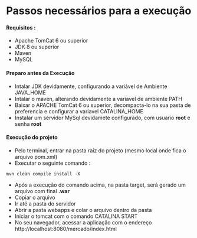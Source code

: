 # Passos necessários para a execução 
#### Requisitos :
 * Apache TomCat 6 ou superior
 * JDK 8 ou superior
 * Maven 
 * MySQL

#### Preparo antes da Execução
 * Intalar JDK devidamente, configurando a variável de Ambiente JAVA_HOME 
 * Intalar o maven, alterando devidamente a variavel de ambiente PATH 
 * Baixar o APACHE TomCat 6 ou superior, decompacta-lo na sua pasta de preferencia e configurar a variavel CATALINA_HOME
 * Instalar um  servidor MySql devidamete configurado, com usuario **root** e senha **root**

#### Execução do projeto
 * Pelo terminal, entrar na pasta raiz do projeto (mesmo local onde fica o arquivo pom.xml)
 * Executar o seguinte comando :
```
mvn clean compile install -X
```
 * Após a execução do comando acima, na pasta target, será gerado um arquivo com final **.war**
 * Copiar o arquivo 
 * Ir até a pasta do servidor
 * Abrir a pasta webapps e colar o arquivo dentro da pasta 
 * Iniciar o tomcat com o comando CATALINA START
 * No seu navegador, acessar a aplicação com o endereço http://localhost:8080/mercado/index.html
 